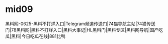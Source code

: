# mid09
黑料网-0625-黑料不打烊入口|Telegram频道传送门|74猫导航主站|74猫传送门|78黑料网|黑料不打烊入口|黑料大事记|HL黑料门|黑料专区|黑料网导航|国产吃瓜|黑料|今日吃瓜在线|881比鸭
